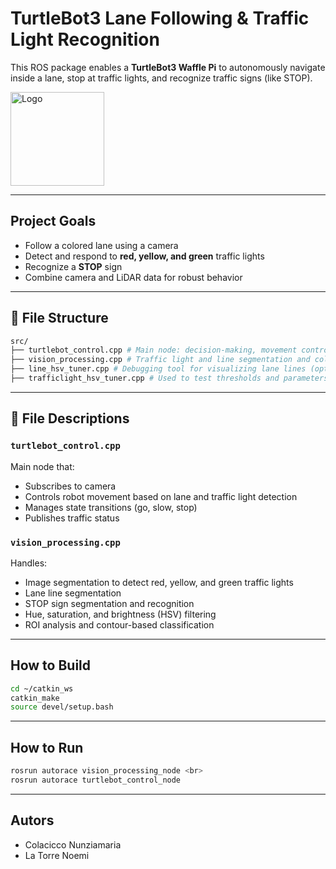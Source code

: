 # TurtleBot3 Lane Following & Traffic Light Recognition

This ROS package enables a **TurtleBot3 Waffle Pi** to autonomously navigate inside a lane, stop at traffic lights, and recognize traffic signs (like STOP).


<img src="rosso.jpg" alt="Logo" width="150"/>


---


## Project Goals

- Follow a colored lane using a camera
- Detect and respond to **red, yellow, and green** traffic lights
- Recognize a **STOP** sign
- Combine camera and LiDAR data for robust behavior

---
## 📁 File Structure
```bash
src/
├── turtlebot_control.cpp # Main node: decision-making, movement control <br>
├── vision_processing.cpp # Traffic light and line segmentation and color classification <br>
├── line_hsv_tuner.cpp # Debugging tool for visualizing lane lines (optional) <br>
├── trafficlight_hsv_tuner.cpp # Used to test thresholds and parameters for traffic lights (optional) <br>
```

---

## 📄 File Descriptions

### `turtlebot_control.cpp`
Main node that:
- Subscribes to camera 
- Controls robot movement based on lane and traffic light detection
- Manages state transitions (go, slow, stop)
- Publishes traffic status 

### `vision_processing.cpp`
Handles:
- Image segmentation to detect red, yellow, and green traffic lights
- Lane line segmentation
- STOP sign segmentation and recognition
- Hue, saturation, and brightness (HSV) filtering
- ROI analysis and contour-based classification

---

## How to Build
```bash
cd ~/catkin_ws
catkin_make
source devel/setup.bash
```

---

## How to Run
```bash
rosrun autorace vision_processing_node <br>
rosrun autorace turtlebot_control_node 
```
---

## Autors
- Colacicco Nunziamaria
- La Torre Noemi 
